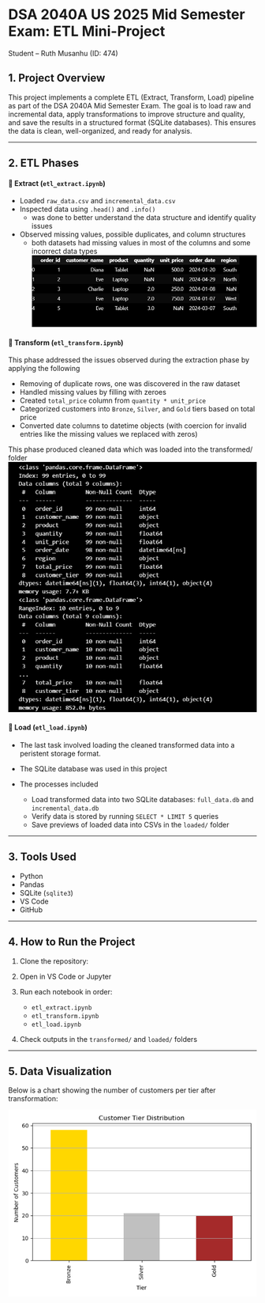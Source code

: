 # **DSA 2040A US 2025 Mid Semester Exam: ETL Mini-Project**

Student – Ruth Musanhu (ID: 474)


## 1. Project Overview

This project implements a complete ETL (Extract, Transform, Load) pipeline as part of the DSA 2040A Mid Semester Exam. The goal is to load raw and incremental data, apply transformations to improve structure and quality, and save the results in a structured format (SQLite databases). This ensures the data is clean, well-organized, and ready for analysis.

---

## 2. ETL Phases

#### 🔹 Extract (`etl_extract.ipynb`)

* Loaded `raw_data.csv` and `incremental_data.csv`
* Inspected data using `.head()` and `.info()`
  - was done to better understand the data structure and identify quality issues
* Observed missing values, possible duplicates, and column structures
  - both datasets had missing values in most of the columns and some incorrect data types
  ![alt text](extracted_data.png)

#### 🔹 Transform (`etl_transform.ipynb`)
This phase addressed the issues observed during the extraction phase by applying the following

* Removing of  duplicate rows, one was discovered in the raw dataset
* Handled missing values by filling with zeroes
* Created `total_price` column from `quantity * unit_price`
* Categorized customers into `Bronze`, `Silver`, and `Gold` tiers based on total price
* Converted date columns to datetime objects (with coercion for invalid entries like the missing values we replaced with zeros)

This phase produced cleaned data which was loaded into the transformed/ folder
![alt text](transformed_data.png)

#### 🔹 Load (`etl_load.ipynb`)
- The last task involved loading the cleaned transformed data into a peristent storage format.
- The SQLite database was used in this project
- The processes included 

  * Load transformed data into two SQLite databases: `full_data.db` and `incremental_data.db`
  * Verify data is stored by running `SELECT * LIMIT 5` queries
  * Save previews of loaded data into CSVs in the `loaded/` folder

---

## 3. Tools Used

* Python 
* Pandas
* SQLite (`sqlite3`)
* VS Code
* GitHub

---

## 4. How to Run the Project

1. Clone the repository:


2. Open in VS Code or Jupyter

3. Run each notebook in order:

   * `etl_extract.ipynb`
   * `etl_transform.ipynb`
   * `etl_load.ipynb`

4. Check outputs in the `transformed/` and `loaded/` folders

---


## 5. Data Visualization

Below is a chart showing the number of customers per tier after transformation:

![Customer Tier Chart](loaded/customer_tier_distribution.png)



